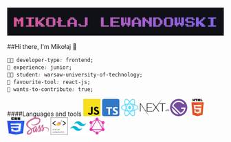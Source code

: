 ![header](./images/header.png)

##Hi there, I'm Mikołaj 👋

```css
👨‍💻 developer-type: frontend;
👶 experience: junior;
👨‍🎓 student: warsaw-university-of-technology;
🔨 favourite-tool: react-js;
🚀 wants-to-contribute: true;
```

####Languages and tools
<img src="./images/js.svg" alt="JavaScript" width="40" height="40">
<img src="./images/ts.svg" alt="TypeScript" width="40" height="40">
<img src="./images/react.svg" alt="React.js" width="40" height="40">
<img src="./images/next.svg" alt="Next.js" height="40">
<img src="./images/gatsby.svg" alt="Gatsby.js" width="40" height="40">
<img src="./images/html.svg" alt="HTML" width="40" height="40">
<img src="./images/css.svg" alt="CSS" width="40" height="40">
<img src="./images/sass.svg" alt="Sass" height="40">
<img src="./images/sc.png" alt="styled-components" width="40" height="40">
<img src="./images/tailwind.svg" alt="Tailwind CSS" width="40" height="40">
<img src="./images/gql.svg" alt="GraphQL" width="40" height="40">
